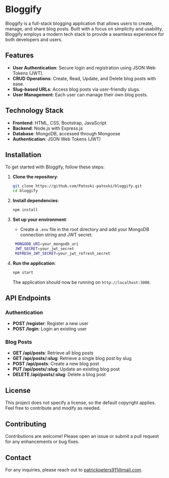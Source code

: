 # Bloggify

Bloggify is a full-stack blogging application that allows users to create, manage, and share blog posts. Built with a focus on simplicity and usability, Bloggify employs a modern tech stack to provide a seamless experience for both developers and users.

## Features

- **User Authentication**: Secure login and registration using JSON Web Tokens (JWT).
- **CRUD Operations**: Create, Read, Update, and Delete blog posts with ease.
- **Slug-based URLs**: Access blog posts via user-friendly slugs.
- **User Management**: Each user can manage their own blog posts.

## Technology Stack

- **Frontend**: HTML, CSS, Bootstrap, JavaScript
- **Backend**: Node.js with Express.js
- **Database**: MongoDB, accessed through Mongoose
- **Authentication**: JSON Web Tokens (JWT)

## Installation

To get started with Bloggify, follow these steps:

1. **Clone the repository**:

   ```bash
   git clone https://github.com/Patoski-patoski/bloggify.git
   cd bloggify
   ```

2. **Install dependencies**:

   ```bash
   npm install
   ```

3. **Set up your environment**:
   - Create a `.env` file in the root directory and add your MongoDB connection string and JWT secret:

    ```bash
     MONGODB_URI=your_mongodb_uri
     JWT_SECRET=your_jwt_secret
     REFRESH_JWT_SECRET=your_jwt_refresh_secret
     ```

4. **Run the application**:

   ```bash
   npm start
   ```

   The application should now be running on `http://localhost:3000`.

## API Endpoints

### Authentication

- **POST /register**: Register a new user
- **POST /login**: Login an existing user

### Blog Posts

- **GET /api/posts**: Retrieve all blog posts
- **GET /api/posts/:slug**: Retrieve a single blog post by slug
- **POST /api/posts**: Create a new blog post
- **PUT /api/posts/:slug**: Update an existing blog post
- **DELETE /api/posts/:slug**: Delete a blog post

## License

This project does not specify a license, so the default copyright applies. Feel free to contribute and modify as needed.

## Contributing

Contributions are welcome! Please open an issue or submit a pull request for any enhancements or bug fixes.

## Contact

For any inquiries, please reach out to [patrickpeters911@mail.com](mailto:patrickpeters911@gmail.com).
